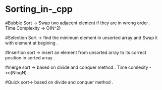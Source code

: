 # Sorting_in-_cpp
#Bubble Sort
-> Swap two adjacent element if they are in wrong order .
Time Complexity -> O(N^2)

#Selection Sort -> find the minimum element in unsorted array and Swap it with element at begining .

#Insertion sort -> insert an element from unsorted array to its correct position  in sorted array .

#merge sort -> based on divide and conquer method .
Time comlexity ->o(NlogN)

#Quick sort-> based on divide and conquer method .
 
